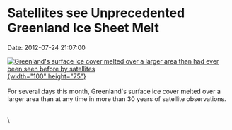 Satellites see Unprecedented Greenland Ice Sheet Melt
=====================================================

Date: 2012-07-24 21:07:00

[![Greenland\'s surface ice cover melted over a larger area than had
ever been seen before by
satellites](http://www.jpl.nasa.gov/images/earth/20120724/greenland20120724-th.jpg){width="100"
height="75"}](http://www.jpl.nasa.gov/news/news.cfm?release=2012-217&rn=news.xml&rst=3445)\
\
For several days this month, Greenland\'s surface ice cover melted over
a larger area than at any time in more than 30 years of satellite
observations.

\
\
